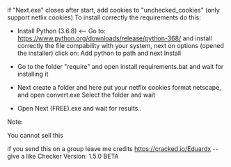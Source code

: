 if "Next.exe" closes after start, add cookies to "unchecked_cookies" (only support netlix cookies) 
To install correctly the requirements do this:

+ Install Python (3.6.8) <-- Go to: https://www.python.org/downloads/release/python-368/ and
install correctly the file compability with your system, next on options (opened the installer) click on: Add python to path and next Install

+ Go to the folder "require" and open install requirements.bat and wait for installing it

+ Next create a folder and here put your netflix cookies format netscape, and open convert.exe
Select the folder and wait

+ Open Next (FREE).exe and wait for results..
  
Note:

You cannot sell this

if you send this on a group leave me credits
https://cracked.io/Eduardx -- give a like
Checker Version: 1.5.0 BETA
